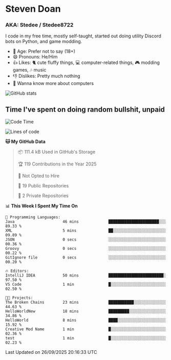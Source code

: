 # Steven Doan
### AKA: Stedee / Stedee8722
I code in my free time, mostly self-taught, started out doing utility Discord bots on Python, and game modding.

- 🤔 Age: Prefer not to say (18+)
- 😄 Pronouns: He/Him
- 👍 Likes: 🐈 cute fluffy things, 💻 computer-related things, 🎮 modding games, 🎶 music
- 👎 Dislikes: Pretty much nothing
- 🥹 Wanna know more about computers

![GitHub stats](https://github-readme-stats-iota-mocha-40.vercel.app/api?username=Stedee8722&show=prs_merged,prs_merged_percentage&show_icons=true&theme=transparent)

## Time I've spent on doing random bullshit, unpaid
<!--START_SECTION:Time I've spent on doing random bullshit, unpaid-->
![Code Time](http://img.shields.io/badge/Code%20Time-328%20hrs%207%20mins-blue)

![Lines of code](https://img.shields.io/badge/From%20Hello%20World%20I%27ve%20Written-87.2%20thousand%20lines%20of%20code-blue)

**🐱 My GitHub Data** 

> 📦 111.4 kB Used in GitHub's Storage 
 > 
> 🏆 119 Contributions in the Year 2025
 > 
> 🚫 Not Opted to Hire
 > 
> 📜 19 Public Repositories 
 > 
> 🔑 2 Private Repositories 
 > 
📊 **This Week I Spent My Time On** 

```text
💬 Programming Languages: 
Java                     46 mins             ██████████████████████░░░   89.33 % 
XML                      5 mins              ██░░░░░░░░░░░░░░░░░░░░░░░   09.89 % 
JSON                     0 secs              ░░░░░░░░░░░░░░░░░░░░░░░░░   00.36 % 
Groovy                   0 secs              ░░░░░░░░░░░░░░░░░░░░░░░░░   00.22 % 
GitIgnore file           0 secs              ░░░░░░░░░░░░░░░░░░░░░░░░░   00.20 % 

🔥 Editors: 
IntelliJ IDEA            50 mins             ████████████████████████░   97.50 % 
VS Code                  1 min               █░░░░░░░░░░░░░░░░░░░░░░░░   02.50 % 

🐱‍💻 Projects: 
The Broken Chains        23 mins             ███████████░░░░░░░░░░░░░░   44.63 % 
HelloWorldNew            18 mins             █████████░░░░░░░░░░░░░░░░   34.86 % 
HelloWorld               8 mins              ████░░░░░░░░░░░░░░░░░░░░░   15.92 % 
Creative Mod Name        1 min               █░░░░░░░░░░░░░░░░░░░░░░░░   02.36 % 
test                     1 min               █░░░░░░░░░░░░░░░░░░░░░░░░   02.23 % 
```


 Last Updated on 26/09/2025 20:16:33 UTC
<!--END_SECTION:Time I've spent on doing random bullshit, unpaid-->
